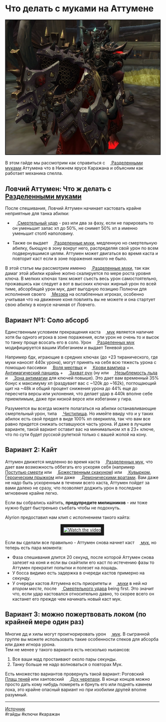 # Что делать с муками на Аттумене

<center>
<img src=https://github.com/MagicalCow/TrinkIT-News/blob/main/Sources/Assets/WH328459/WH328459-01.jpg?raw=true float=center border=2/>
</center>

В этом гайде мы рассмотрим как справиться с <a href="https://ru.wowhead.com/spell=228852/разделенные-муки"><img src="https://wow.zamimg.com/images/wow/icons/large/ability_hunter_swiftstrike.jpg" width="13" height="13"/> Разделенными муками</a> Аттумена что в Нижнем ярусе Каражана и объясним как работает механика спелла.

## Ловчий Аттумен: Что ж делать с <a href="https://ru.wowhead.com/spell=228852/разделенные-муки"><img src="https://wow.zamimg.com/images/wow/icons/large/ability_hunter_swiftstrike.jpg" width="13" height="13"/> Разделенными муками</a>

После спешивания, Ловчий Аттумен начинает кастовать крайне неприятные для танка абилки:  
- <a href="https://ru.wowhead.com/spell=227493/смертельный-удар"><img src="https://wow.zamimg.com/images/wow/icons/large/ability_warrior_cleave.jpg" width="13" height="13"/> Смертельный удар</a> - раз или два за фазу, если не парировать то он уменьшит запас хп до 50%, не снимет 50% хп а именно уменьшит столб наполовину.

- Также он выдает <a href="https://ru.wowhead.com/spell=228852/разделенные-муки"><img src="https://wow.zamimg.com/images/wow/icons/large/ability_hunter_swiftstrike.jpg" width="13" height="13"/> Разделенные муки</a>, медленную но смертельную абилку, бьющую в зону вокруг него, распределяя свой урон по всем подвернувшимся целям. Аттумен может двигаться во время каста и повторит каст если в зоне поражения никого не было.

В этой статье мы рассмотрим именно <a href="https://ru.wowhead.com/spell=228852/разделенные-муки"><img src="https://wow.zamimg.com/images/wow/icons/large/ability_hunter_swiftstrike.jpg" width="13" height="13"/> Разделенные муки</a>, так как дамаг этой абилки крайне жопно скалируется по мере роста уровня ключа. В мелких ключах танк может съесть весь урон самостоятельно, прожавшись как следует а вот в высоких ключах жирный урон по всей тиме, абсорбящей урон мук, дает выгодную позицию Полночи для исполнения своего <a href="https://ru.wowhead.com/spell=227339/мезэр"><img src="https://wow.zamimg.com/images/wow/icons/large/inv_skeletalwarhorse_black.jpg" width="13" height="13"/> Мезэра</a> на ослабленных игроках, особенно учитывая что на движение коня повлиять вы не можете и она стартует свою абилку в конусе начиная от Ловчего.  

## Вариант №1: Соло абсорб
Единственным условием прекращения каста <a href="https://ru.wowhead.com/spell=228852/разделенные-муки"><img src="https://wow.zamimg.com/images/wow/icons/large/ability_hunter_swiftstrike.jpg" width="13" height="13"/> мук</a> является наличие хотя бы одного игрока в зоне поражения, если урон не очень то и высок то танку проще всосать его в соло. Урон <a href="https://ru.wowhead.com/spell=228852/разделенные-муки"><img src="https://wow.zamimg.com/images/wow/icons/large/ability_hunter_swiftstrike.jpg" width="13" height="13"/> Разделенных мук</a> модифицируется вашим Избеганием и выдает Теневой урон.  

Например бдк, играющие в средних ключах (до +23 тиранического, где муки наносят 440к урона), могут принять на себя всю тяжесть урона с помощью пассивки <a href="https://ru.wowhead.com/spell=206967/воля-мертвых"><img src="https://wow.zamimg.com/images/wow/icons/large/achievement_boss_kelthuzad_01.jpg" width="13" height="13"/> Воля мертвых</a> и <a href="https://ru.wowhead.com/spell=55233/кровь-вампира"><img src="https://wow.zamimg.com/images/wow/icons/large/spell_shadow_lifedrain.jpg" width="13" height="13"/> Крови вампира</a> + <a href="https://ru.wowhead.com/spell=48707/антимагический-панцирь"><img src="https://wow.zamimg.com/images/wow/icons/large/spell_shadow_antimagicshell.jpg" width="13" height="13"/> Антимагический панцирь</a> + <a href="https://ru.wowhead.com/spell=194679/захват-рун"><img src="https://wow.zamimg.com/images/wow/icons/large/spell_deathknight_runetap.jpg" width="13" height="13"/> Захват рун</a> (ну или <a href="https://ru.wowhead.com/spell=48792/незыблемость-льда"><img src="https://wow.zamimg.com/images/wow/icons/large/spell_deathknight_iceboundfortitude.jpg" width="13" height="13"/> Незыблемость льда</a> и <a href="https://ru.wowhead.com/spell=51052/зона-антимагии"><img src="https://wow.zamimg.com/images/wow/icons/large/spell_deathknight_antimagiczone.jpg" width="13" height="13"/> Зона антимагии</a> для ключей повыше). Это дает вам временный 35% бонус к максимуму хп (раздувает вас с ~120k до ~162k), поглощающий щит на ~48k и общий процент снижения урона до 44% еще до пересчета версы или уклонения, что делает удар в 440k вполне себе приемлимым, даже при низкой версе или избегании у гира.

Разумеется вы всегда можете полагаться на абилки останавливающие смертельный урон, типа <a href="https://ru.wowhead.com/spell=114556/чистилище"><img src="https://wow.zamimg.com/images/wow/icons/large/inv_misc_shadowegg.jpg" width="13" height="13"/> Чистилища</a>. Но имейте ввиду что и у таких абилок есть свой предел в виде 100% хп оверкилла, так что вам все равно придется снижать оставшуюся часть урона. И даже в лучшем варианте, такой вариант оставит вас на минимальном хп в 23+ ключе, что по сути будет русской рулеткой только с вашей жопой на кону.

## Вариант 2: Кайт
Аттумен движется медленно во время каста <a href="https://ru.wowhead.com/spell=228852/разделенные-муки"><img src="https://wow.zamimg.com/images/wow/icons/large/ability_hunter_swiftstrike.jpg" width="13" height="13"/> Разделенных мук</a>, что дает вам возможность оббегать его ускоряя себя (например <a href="https://ru.wowhead.com/spell=48265/поступь-смерти"><img src="https://wow.zamimg.com/images/wow/icons/large/spell_shadow_demonicempathy.jpg" width="13" height="13"/> Поступью смерти</a> или <a href="https://ru.wowhead.com/spell=190784/божественный-скакун"><img src="https://wow.zamimg.com/images/wow/icons/large/ability_paladin_divinesteed.jpg" width="13" height="13"/> Божественным скакуном</a>) или <a href="https://ru.wowhead.com/spell=109132/кувырок"><img src="https://wow.zamimg.com/images/wow/icons/large/ability_monk_roll.jpg" width="13" height="13"/> Кувырком</a>, <a href="https://ru.wowhead.com/spell=6544/героический-прыжок"><img src="https://wow.zamimg.com/images/wow/icons/large/ability_heroicleap.jpg" width="13" height="13"/> Героическим прыжком</a> или даже <a href="https://ru.wowhead.com/spell=111771/демонические-врата"><img src="https://wow.zamimg.com/images/wow/icons/large/spell_warlock_demonicportal_green.jpg" width="13" height="13"/> Демоническими вратами</a>. Вам даже не надо быть ускоренным в течении всего каста, Аттумен пойдет за вами далеко не сразу, что позволяет доджить урон в последнее мгновение крайне легко.  

Если вы собрались кайтить, **предупредите милишников** - им тоже нужно будет быстренько съебать чтобы не подохнуть.  

Alyrion предоставил нам клип с исполнением такого кайта:  

<center>
<a href="http://www.youtube.com/watch?feature=player_embedded&v=rsMuhfFBgY0" target="_blank">
 <img src="http://img.youtube.com/vi/rsMuhfFBgY0/mqdefault.jpg" alt="Watch the video" width="400" border="10" />
</a>
</center>

Если вы сделали все правильно - Аттумен снова начнет каст <a href="https://ru.wowhead.com/spell=228852/разделенные-муки"><img src="https://wow.zamimg.com/images/wow/icons/large/ability_hunter_swiftstrike.jpg" width="13" height="13"/> мук</a>, но теперь есть пара момента:
- Фаза спешивания длится 20 секунд, после которой Аттумен снова залезет на коня и если вы скайтили его каст по истечению фазы то Аттумен прекратит попытки и полезет на лошадь.
- У босса видимо есть задержка в очереди кастов примерно на секунду.
- У очереди кастов Аттумена есть приоритеты и <a href="https://ru.wowhead.com/spell=228852/разделенные-муки"><img src="https://wow.zamimg.com/images/wow/icons/large/ability_hunter_swiftstrike.jpg" width="13" height="13"/> муки</a> в ней *на втором месте*, после <a href="https://ru.wowhead.com/spell=227493/смертельный-удар"><img src="https://wow.zamimg.com/images/wow/icons/large/ability_warrior_cleave.jpg" width="13" height="13"/> Смертельного удара</a> being first. Это значит что, если удар кастовался относительно давно, то скорее всего он кастанет его прежде чем начинать новый каст мук.

## Вариант 3: можно пожертвовать локом (по крайней мере один раз)
Многие дд и хилы могут проигнорировать урон <a href="https://ru.wowhead.com/spell=228852/разделенные-муки"><img src="https://wow.zamimg.com/images/wow/icons/large/ability_hunter_swiftstrike.jpg" width="13" height="13"/> мук</a>. В сыгранной группе вы можете использовать такие особенности спеков для абсорба или даже игнора урона.  
Тем не менее у такого варианта есть несколько ньюансов:
1.  Все ваши мдд простаивают около пары секунды.  
2.  Танку больше не надо волноваться о повторах Мук.  

Есть множество вариантов провернуть такой вариант: Роговский <a href="https://ru.wowhead.com/spell=31224/плащ-теней"><img src="https://wow.zamimg.com/images/wow/icons/large/spell_shadow_nethercloak.jpg" width="13" height="13"/> Плащ теней</a> или хантовский <a href="https://ru.wowhead.com/spell=186265/дух-черепахи"><img src="https://wow.zamimg.com/images/wow/icons/large/ability_hunter_pet_turtle.jpg" width="13" height="13"/> Дух черепахи</a>. В конце концов можно просто дать кому нибудь помереть и брнуть его или поднять камнем лока, это крайне опасный вариант но при изобилии друлей вполне разумный.  

---
<a href="https://www.wowhead.com/news/328459">Источник</a>  
#гайды #ключи #каражан